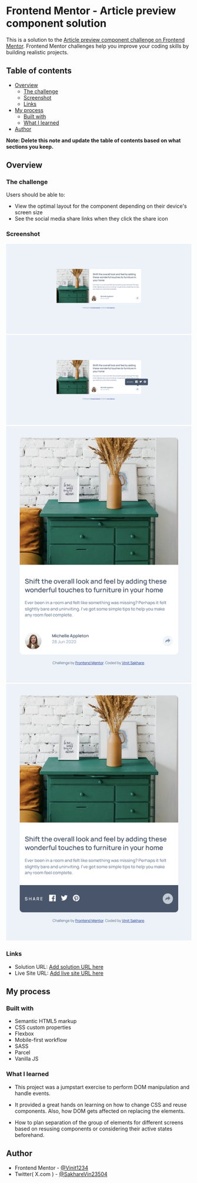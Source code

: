 # Frontend Mentor - Article preview component solution

This is a solution to the [Article preview component challenge on Frontend Mentor](https://www.frontendmentor.io/challenges/article-preview-component-dYBN_pYFT). Frontend Mentor challenges help you improve your coding skills by building realistic projects. 

## Table of contents

- [Overview](#overview)
  - [The challenge](#the-challenge)
  - [Screenshot](#screenshot)
  - [Links](#links)
- [My process](#my-process)
  - [Built with](#built-with)
  - [What I learned](#what-i-learned)
- [Author](#author)

**Note: Delete this note and update the table of contents based on what sections you keep.**

## Overview

### The challenge

Users should be able to:

- View the optimal layout for the component depending on their device's screen size
- See the social media share links when they click the share icon

### Screenshot

![](./screenshots/desktop-screenshot.png)
![](./screenshots/desktop-active-screenshot.png)
![](./screenshots/mobile-screenshot.png)
![](./screenshots/mobile-active-screenshot.png)


### Links

- Solution URL: [Add solution URL here](https://your-solution-url.com)
- Live Site URL: [Add live site URL here](https://your-live-site-url.com)

## My process

### Built with

- Semantic HTML5 markup
- CSS custom properties
- Flexbox
- Mobile-first workflow
- SASS
- Parcel
- Vanilla JS

### What I learned

- This project was a jumpstart exercise to perform DOM manipulation and handle events.

- It provided a great hands on learning on how to change CSS and reuse components. Also, how DOM gets affected on replacing the elements. 

- How to plan separation of the group of elements for different screens based on resusing components or considering their active states beforehand.


## Author

- Frontend Mentor - [@Vinit1234](https://www.frontendmentor.io/profile/Vinit1234)
- Twitter( X.com ) - [@SakhareVin23504
](https://x.com/SakhareVin23504)

